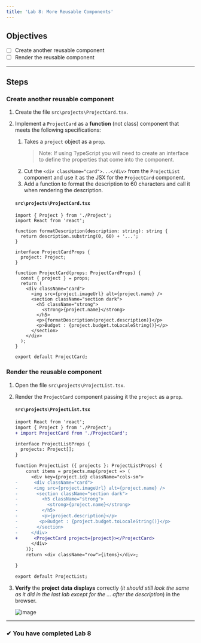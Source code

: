 ```yaml
---
title: 'Lab 8: More Reusable Components'
---
```


## Objectives

- [ ] Create another reusable component
- [ ] Render the reusable component

---

## Steps

### Create another reusable component

1. Create the file `src\projects\ProjectCard.tsx`.
1. Implement a `ProjectCard` as a **function** (not class) component that meets the following specifications:

   1. Takes a `project` object as a `prop`.
      > Note: If using TypeScript you will need to create an interface to define the properties that come into the component.
   1. Cut the `<div className="card">...</div>` from the `ProjectList` component and use it as the JSX for the `ProjectCard` component.
   1. Add a function to format the description to 60 characters and call it when rendering the description.

   #### `src\projects\ProjectCard.tsx`

   ```tsx
   import { Project } from './Project';
   import React from 'react';

   function formatDescription(description: string): string {
     return description.substring(0, 60) + '...';
   }

   interface ProjectCardProps {
     project: Project;
   }

   function ProjectCard(props: ProjectCardProps) {
     const { project } = props;
     return (
       <div className="card">
         <img src={project.imageUrl} alt={project.name} />
         <section className="section dark">
           <h5 className="strong">
             <strong>{project.name}</strong>
           </h5>
           <p>{formatDescription(project.description)}</p>
           <p>Budget : {project.budget.toLocaleString()}</p>
         </section>
       </div>
     );
   }

   export default ProjectCard;
   ```

### Render the reusable component

1. Open the file `src\projects\ProjectList.tsx`.
1. Render the `ProjectCard` component passing it the `project` as a `prop`.

   #### `src\projects\ProjectList.tsx`

   ```diff
   import React from 'react';
   import { Project } from './Project';
   + import ProjectCard from './ProjectCard';

   interface ProjectListProps {
     projects: Project[];
   }

   function ProjectList ({ projects }: ProjectListProps) {
       const items = projects.map(project => (
         <div key={project.id} className="cols-sm">
   -      <div className="card">
   -      <img src={project.imageUrl} alt={project.name} />
   -       <section className="section dark">
   -         <h5 className="strong">
   -           <strong>{project.name}</strong>
   -         </h5>
   -         <p>{project.description}</p>
   -        <p>Budget : {project.budget.toLocaleString()}</p>
   -       </section>
   -     </div>
   +      <ProjectCard project={project}></ProjectCard>
         </div>
       ));
       return <div className="row">{items}</div>;

   }

   export default ProjectList;
   ```

1. **Verify** the **project** **data** **displays** correctly (_it should still look the same as it did in the last lab except for the ... after the description_) in the browser.

   ![image](https://user-images.githubusercontent.com/1474579/93270134-717a4580-f77e-11ea-95f5-73b8d6a17684.png)

>

---

### &#10004; You have completed Lab 8
